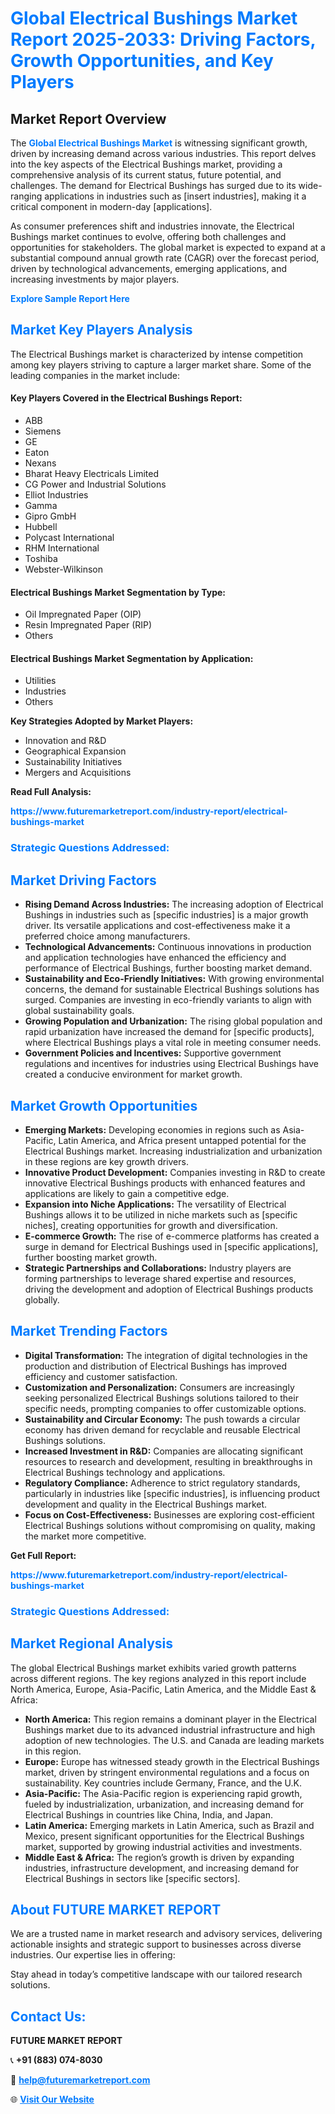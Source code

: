 <h1 style="color: #007BFF;">Global Electrical Bushings Market Report 2025-2033: Driving Factors, Growth Opportunities, and Key Players</h1>

<section id="overview">
<h2>Market Report Overview</h2>
<p>The <a href="https://www.futuremarketreport.com/industry-report/electrical-bushings-market" style="color: #007BFF; text-decoration: none;"><strong>Global Electrical Bushings Market</strong></a> is witnessing significant growth, driven by increasing demand across various industries. This report delves into the key aspects of the Electrical Bushings market, providing a comprehensive analysis of its current status, future potential, and challenges. The demand for Electrical Bushings has surged due to its wide-ranging applications in industries such as [insert industries], making it a critical component in modern-day [applications].</p>
<p>As consumer preferences shift and industries innovate, the Electrical Bushings market continues to evolve, offering both challenges and opportunities for stakeholders. The global market is expected to expand at a substantial compound annual growth rate (CAGR) over the forecast period, driven by technological advancements, emerging applications, and increasing investments by major players.</p>
</section>

<section id="overview">
<p><a href="https://www.futuremarketreport.com/request-sample/reportId=58029" style="color: #007BFF; text-decoration: none;"><strong>Explore Sample Report Here</strong></a></p>
</section>

<section id="key-players">
<h2 style="color: #007BFF;">Market Key Players Analysis</h2>
<p>The Electrical Bushings market is characterized by intense competition among key players striving to capture a larger market share. Some of the leading companies in the market include:</p>
<h4>Key Players Covered in the Electrical Bushings Report:</h4>
<ul><li>ABB</li><li>Siemens</li><li>GE</li><li>Eaton</li><li>Nexans</li><li>Bharat Heavy Electricals Limited</li><li>CG Power and Industrial Solutions</li><li>Elliot Industries</li><li>Gamma</li><li>Gipro GmbH</li><li>Hubbell</li><li>Polycast International</li><li>RHM International</li><li>Toshiba</li><li>Webster-Wilkinson</li></ul>
<h4>Electrical Bushings Market Segmentation by Type:</h4>
<ul><li>Oil Impregnated Paper (OIP)</li><li>Resin Impregnated Paper (RIP)</li><li>Others</li></ul>

<h4>Electrical Bushings Market Segmentation by Application:</h4>
<ul><li>Utilities</li><li>Industries</li><li>Others</li></ul>
<p><strong>Key Strategies Adopted by Market Players:</strong></p>
<ul>
<li>Innovation and R&D</li>
<li>Geographical Expansion</li>
<li>Sustainability Initiatives</li>
<li>Mergers and Acquisitions</li>
</ul>
</section>

<section>
<p><strong>Read Full Analysis: </strong></p><a href="https://www.futuremarketreport.com/industry-report/electrical-bushings-market" style="color: #007BFF; text-decoration: none;"><strong>https://www.futuremarketreport.com/industry-report/electrical-bushings-market</strong></a>
<h3 style="color: #007BFF;">Strategic Questions Addressed:</h3>
</section>

<section id="driving-factors">
<h2 style="color: #007BFF;">Market Driving Factors</h2>
<ul>
<li><strong>Rising Demand Across Industries:</strong> The increasing adoption of Electrical Bushings in industries such as [specific industries] is a major growth driver. Its versatile applications and cost-effectiveness make it a preferred choice among manufacturers.</li>
<li><strong>Technological Advancements:</strong> Continuous innovations in production and application technologies have enhanced the efficiency and performance of Electrical Bushings, further boosting market demand.</li>
<li><strong>Sustainability and Eco-Friendly Initiatives:</strong> With growing environmental concerns, the demand for sustainable Electrical Bushings solutions has surged. Companies are investing in eco-friendly variants to align with global sustainability goals.</li>
<li><strong>Growing Population and Urbanization:</strong> The rising global population and rapid urbanization have increased the demand for [specific products], where Electrical Bushings plays a vital role in meeting consumer needs.</li>
<li><strong>Government Policies and Incentives:</strong> Supportive government regulations and incentives for industries using Electrical Bushings have created a conducive environment for market growth.</li>
</ul>
</section>

<section id="growth-opportunities">
<h2 style="color: #007BFF;">Market Growth Opportunities</h2>
<ul>
<li><strong>Emerging Markets:</strong> Developing economies in regions such as Asia-Pacific, Latin America, and Africa present untapped potential for the Electrical Bushings market. Increasing industrialization and urbanization in these regions are key growth drivers.</li>
<li><strong>Innovative Product Development:</strong> Companies investing in R&D to create innovative Electrical Bushings products with enhanced features and applications are likely to gain a competitive edge.</li>
<li><strong>Expansion into Niche Applications:</strong> The versatility of Electrical Bushings allows it to be utilized in niche markets such as [specific niches], creating opportunities for growth and diversification.</li>
<li><strong>E-commerce Growth:</strong> The rise of e-commerce platforms has created a surge in demand for Electrical Bushings used in [specific applications], further boosting market growth.</li>
<li><strong>Strategic Partnerships and Collaborations:</strong> Industry players are forming partnerships to leverage shared expertise and resources, driving the development and adoption of Electrical Bushings products globally.</li>
</ul>
</section>

<section id="trending-factors">
<h2 style="color: #007BFF;">Market Trending Factors</h2>
<ul>
<li><strong>Digital Transformation:</strong> The integration of digital technologies in the production and distribution of Electrical Bushings has improved efficiency and customer satisfaction.</li>
<li><strong>Customization and Personalization:</strong> Consumers are increasingly seeking personalized Electrical Bushings solutions tailored to their specific needs, prompting companies to offer customizable options.</li>
<li><strong>Sustainability and Circular Economy:</strong> The push towards a circular economy has driven demand for recyclable and reusable Electrical Bushings solutions.</li>
<li><strong>Increased Investment in R&D:</strong> Companies are allocating significant resources to research and development, resulting in breakthroughs in Electrical Bushings technology and applications.</li>
<li><strong>Regulatory Compliance:</strong> Adherence to strict regulatory standards, particularly in industries like [specific industries], is influencing product development and quality in the Electrical Bushings market.</li>
<li><strong>Focus on Cost-Effectiveness:</strong> Businesses are exploring cost-efficient Electrical Bushings solutions without compromising on quality, making the market more competitive.</li>
</ul>
</section>

<section>
<p><strong>Get Full Report: </strong></p><a href="https://www.futuremarketreport.com/industry-report/electrical-bushings-market" style="color: #007BFF; text-decoration: none;"><strong>https://www.futuremarketreport.com/industry-report/electrical-bushings-market</strong></a>
<h3 style="color: #007BFF;">Strategic Questions Addressed:</h3>
</section>


<section id="regional-analysis">
<h2 style="color: #007BFF;">Market Regional Analysis</h2>
<p>The global Electrical Bushings market exhibits varied growth patterns across different regions. The key regions analyzed in this report include North America, Europe, Asia-Pacific, Latin America, and the Middle East & Africa:</p>
<ul>
<li><strong>North America:</strong> This region remains a dominant player in the Electrical Bushings market due to its advanced industrial infrastructure and high adoption of new technologies. The U.S. and Canada are leading markets in this region.</li>
<li><strong>Europe:</strong> Europe has witnessed steady growth in the Electrical Bushings market, driven by stringent environmental regulations and a focus on sustainability. Key countries include Germany, France, and the U.K.</li>
<li><strong>Asia-Pacific:</strong> The Asia-Pacific region is experiencing rapid growth, fueled by industrialization, urbanization, and increasing demand for Electrical Bushings in countries like China, India, and Japan.</li>
<li><strong>Latin America:</strong> Emerging markets in Latin America, such as Brazil and Mexico, present significant opportunities for the Electrical Bushings market, supported by growing industrial activities and investments.</li>
<li><strong>Middle East & Africa:</strong> The region’s growth is driven by expanding industries, infrastructure development, and increasing demand for Electrical Bushings in sectors like [specific sectors].</li>
</ul>
</section>

<footer>
<h2 style="color: #007BFF;">About FUTURE MARKET REPORT</h2>
<p>We are a trusted name in market research and advisory services, delivering actionable insights and strategic support to businesses across diverse industries. Our expertise lies in offering:</p>

<p>Stay ahead in today’s competitive landscape with our tailored research solutions.</p>

<h2 style="color: #007BFF;">Contact Us:</h2>
<p><strong>FUTURE MARKET REPORT</strong></p>
<p>📞 <strong>+91 (883) 074-8030</strong></p>
<p>📧 <strong><a href="mailto:help@futuremarketreport.com" style="color: #007BFF;">help@futuremarketreport.com</a></strong></p>
<p>🌐 <strong><a href="https://www.futuremarketreport.com/" style="color: #007BFF;">Visit Our Website</a></strong></p>
</footer>
